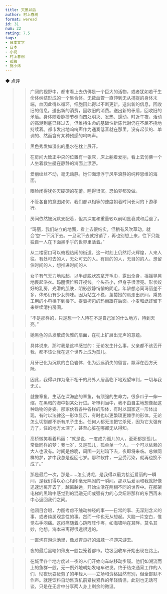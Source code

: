 ```yaml
---
title: 天黑以后
author: 村上春树
format: weread
id: 31
num: 22
rating: 7.5
tags: 
- 日本文学
- 日本
- 小说
- 村上春樹
- 孤独
- 施小炜
---
```


◆ 点评

>> 广阔的视野中，都市看上去仿佛是一个巨大的活物，或者犹如若干生命体纠结形成的一个集合体。无数血管一直伸到无从捕捉的身体末端，血因此得以循环，细胞因此得以不断更新。送出新的信息，回收旧的信息。送出新的消费，回收旧的消费。送出新的矛盾，回收旧的矛盾。身体随着脉搏节奏而四处明灭、发热、蠕动。时近午夜，活动的高潮到底已经过去，但维持生命的基础性新陈代谢仍在不屈不挠地持续着。都市发出地呜呜声作为通奏低音就在那里。没有起伏的、单调的、然而含有某种预感的呜呜声。

>> 黑色秀发如漫出的墨水在枕上展开。

>> 在房间大致正中央的位置有一张床，床上躺着爱丽，看上去仿佛一个人坐着救生艇在静静的海面上漂游。

>> 爱丽纹丝不动，毫无动静。她仰面漂浮于风平浪静的纯粹思维的海面。

>> 眼睑闭得犹冬天硬硬的花蕾。睡得很沉。恐怕梦都没做。

>> 不管各自的意图如何，我们都以相等的速度朝着时间长河的下游移行。

>> 房间依然被沉默支配着，但其深度和重量较以前明显衰减和后退了。

>> “玛丽，我们站立的地面，看上去很结实，但稍有风吹草动，就会‘忽’一下沉下去。一旦沉下去就报销了，再也别想上来，往下只能独自一人在下面黑乎乎的世界里活着。”

>> 从二楼窗口可以俯视热闹的街道。这一时刻上仍然灯火辉煌，人来人往。有处可去的人，无处可去的人。有目的的人，无目的的人。想留住时间的人，想推进时间的人

>> 女子有气无力地站起，以半虚脱状态拿开毛巾，露出全身，摇摇晃晃地裹起浴衣。玛丽慌忙移开视线。个头虽小，但身子很漂亮。形状姣好的乳房，光滑的肌肤，阴影般静悄悄的阴毛。年龄想必同玛丽差不多，体形仍有少女韵味。因为站立不稳，薰搂她的肩走出房间，乘员工用的小电梯下到楼下。提着挎包的玛丽跟在后面。小麦和蟋蟀留下来继续清扫房间。

>> “不是那样的，只是想一个人待在不是自己家的什么地方，待到天亮。”

>> 她黑色的头发散成优雅的扇面，在枕上扩展出无声的意蕴。

>> 具体说来，那时我是这样感觉的：无论发生什么事，父亲都不该丢开我，都不该让我在这个世界上成为孤儿。

>> 月牙已化为沉默的白色岩体，化为远远消失的留言，飘浮在西方天际。

>> 因此，我得以作为毫不相干的局外人居高临下地观望审判，一切与我无关。

>> 就像章鱼，生活在深海底的章鱼，有顽强的生命力，很多爪子一伸一缩，在黑暗的海中朝某处行进。听审判当中，我不由自主地想像起这种动物的身姿。那家伙有各种各样的形体，有时以国家这一形体出现，有时以法律这一形体显示，有时也以更繁琐更棘手的形体。无论怎么切割都不断有爪子生出。任何人都无法把它杀死，因为它太强有力了，住的地方太深了，甚至心脏在哪都无从得知。

>> 高桥微笑看着玛丽：“就是说，一度成为孤儿的人，至死都是孤儿。常做同样的梦：我七岁，又是孤儿，孤单单一个人，一个可以依赖的大人也没有。时间是傍晚，周围一刻刻暗下去，夜即将来临。总做同样的梦，梦中我总是返回七岁。那种软件，一旦受污染，就再也换不成了。”

>> 那是最后一次，那是……怎么说呢，是我得以最为接近爱丽的一瞬间，是我们得以心心相印毫无隔阂的一瞬间。那以后爱丽和我就好像迅速远离开去了，越离越远，开始生活在两相不同的世界中。在那架电梯的黑暗中感觉到的混融无间或强有力的心灵纽带那样的东西再未中心返回我们之间。

>> 他闭目合眼，力图考虑不触动神经的事——日常的事、无深刻含义的事，或者纯属观念性的事。然而一件也无从想起。大脑一片空白，惟觉右手闷痛。这闷痛随着心跳阵阵作疼，如海啸响在耳畔。莫名其妙，他想。海本来离得很远很远的。

>> 一直泡在游泳池里，像发育良好的海豚一样游来游去。

>> 夜的最后黑暗如薄皮一般包笼着都市。垃圾回收车开始出现在路上。

>> 在城里各个地方度过一夜的人们开始向车站移动步履。他们如溯流而上的鱼群一般，无一例外地朝始发电车进发。终于结束通宵工作的人们、彻夜玩耍疲劳了的年轻人——立场和资格固然有别，但全部默不作声。就连饮料自动售货机前紧挨紧靠的年轻情侣，此刻也无话可谈，只是在无言中分享两人身上剩余的微温。

